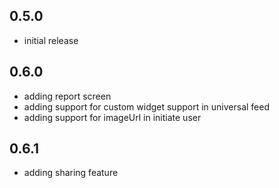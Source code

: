 ## 0.5.0

- initial release

## 0.6.0

- adding report screen
- adding support for custom widget support in universal feed
- adding support for imageUrl in initiate user

## 0.6.1

- adding sharing feature

